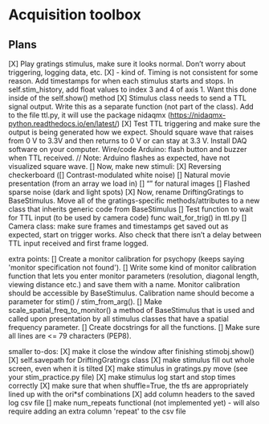 # Acquisition toolbox

## Plans

[X] Play gratings stimulus, make sure it looks normal. Don’t worry about triggering, logging data, etc.
[X] - kind of. Timing is not consistent for some reason. Add timestamps for when each stimulus starts and stops. In self.stim_history, add float values to index 3 and 4 of axis 1. Want this done inside of the self.show() method
[X] Stimulus class needs to send a TTL signal output. Write this as a separate function (not part of the class). Add to the file ttl.py, it will use the package nidaqmx (https://nidaqmx-python.readthedocs.io/en/latest/)
[X] Test TTL triggering and make sure the output is being generated how we expect. Should square wave that raises from 0 V to 3.3V and then returns to 0 V or can stay at 3.3 V. Install DAQ software on your computer. Wire/code Arduino: flash button and buzzer when TTL received. // Note: Arduino flashes as expected, have not visualized square wave.
[] Now, make new stimuli:
    [X] Reversing checkerboard
    ([] Contrast-modulated white noise)
    [] Natural movie presentation (from an array we load in)
    [] “” for natural images
    [] Flashed sparse noise (dark and light spots)
[X] Now, rename DriftingGratings to BaseStimulus. Move all of the gratings-specific methods/attributes to a new class that inherits generic code from BaseStimulus
[] Test function to wait for TTL input (to be used by camera code) func wait_for_trig() in ttl.py
[] Camera class: make sure frames and timestamps get saved out as expected, start on trigger works. Also check that there isn’t a delay between TTL input received and first frame logged.

extra points:
[] Create a monitor calibration for psychopy (keeps saying 'monitor specification not found').
[] Write some kind of monitor calibration function that lets you enter monitor parameters (resolution, diagonal length, viewing distance etc.) and save them with a name. Monitor calibration should be accessible by BaseStimulus. Calibration name should become a parameter for stim() / stim_from_arg().
[] Make scale_spatial_freq_to_monitor() a method of BaseStimulus that is used and called upon presentation by all stimulus classes that have a spatial frequency parameter.
[] Create docstrings for all the functions.
[] Make sure all lines are <= 79 characters (PEP8).

smaller to-dos:
[X] make it close the window after finishing stimobj.show()
[X] self.savepath for DriftingGratings class
[X] make stimulus fill out whole screen, even when it is tilted
[X] make stimulus in gratings.py move (see your stim_practice.py file)
[X] make stimulus log start and stop times correctly
[X] make sure that when shuffle=True, the tfs are appropriately lined up with the ori*sf combinations
[X] add column headers to the saved log csv file
[] make num_repeats functional (not implemented yet) - will also require adding an extra column 'repeat' to the csv file